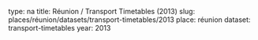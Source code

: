 type: na
title: Réunion / Transport Timetables (2013)
slug: places/réunion/datasets/transport-timetables/2013
place: réunion
dataset: transport-timetables
year: 2013
